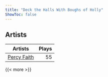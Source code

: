 ```yaml
---
title: "Deck the Halls With Boughs of Holly"
ShowToc: false
---
```


## Artists
Artists | Plays 
----- | -----: 
[Percy Faith](/artists/percy-faith-120889) | 55

{{< more >}}